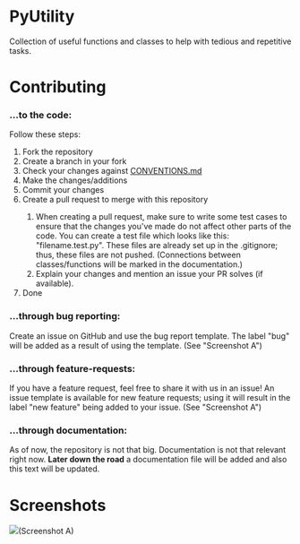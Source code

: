 # PyUtility
Collection of useful functions and classes to help with tedious and repetitive tasks.

# Contributing
<h3>...to the code:</h3>
<p>Follow these steps:
<ol>
<li>Fork the repository</li>
<li>Create a branch in your fork</li>
<li>Check your changes against <a href="https://github.com/LeVoid/PyUtility/blob/main/CONVENTIONS.md">CONVENTIONS.md</a></li>
<li>Make the changes/additions</li>
<li>Commit your changes</li>
<li>Create a pull request to merge with this repository</li>
  <ol>
  <li>When creating a pull request, make sure to write some test cases to ensure that the changes you've made do not affect other parts of the code. You can create a test file which looks like this: "filename.test.py". These files are already set up in the .gitignore; thus, these files are not pushed. (Connections between classes/functions will be marked in the documentation.)</li>
  <li>Explain your changes and mention an issue your PR solves (if available).</li>
  </ol>
<li>Done</li>
</ol>

<h3>...through bug reporting:</h3>
Create an issue on GitHub and use the bug report template. The label "bug" will be added as a result of using the template. (See "Screenshot A")

<h3>...through feature-requests:</h3>
If you have a feature request, feel free to share it with us in an issue! An issue template is available for new feature requests; using it will result in the label "new feature" being added to your issue. (See "Screenshot A")

<h3>...through documentation:</h3>
As of now, the repository is not that big. Documentation is not that relevant right now.
<b>Later down the road</b> a documentation file will be added and also this text will be updated.

# Screenshots
<img src="https://user-images.githubusercontent.com/71784437/209699389-5069cf5a-69ba-4c64-862d-1af19cdfa9f6.png">(Screenshot A)</img>
